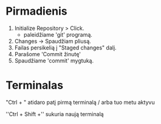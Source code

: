 # Pirmadienis

1. Initialize Repository > Click.
    - paleidžiame 'git' programą.
2. Changes -> Spaudžiam pliusą.
3. Failas persikelią į "Staged changes" dalį.
4. Parašome 'Commit žinutę'
5. Spaudžiame 'commit' mygtuką.

# Terminalas

"Ctrl + "  atidaro patį pirmą terminalą / arba tuo metu aktyvu

''Ctrl + Shift +'' sukuria naują terminalą